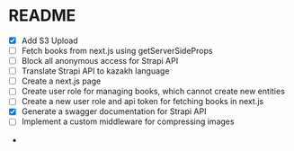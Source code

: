# README

- [x] Add S3 Upload
- [ ] Fetch books from next.js using getServerSideProps
- [ ] Block all anonymous access for Strapi API
- [ ] Translate Strapi API to kazakh language
- [ ] Create a next.js page
- [ ] Create user role for managing books, which cannot create new entities
- [ ] Create a new user role and api token for fetching books in next.js
- [x] Generate a swagger documentation for Strapi API
- [ ] Implement a custom middleware for compressing images
- 